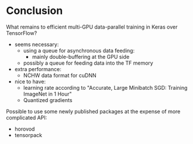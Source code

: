 # Conclusion

What remains to efficient multi-GPU data-parallel training in Keras over TensorFlow?

- seems necessary:
    - using a queue for asynchronous data feeding:
        - mainly double-buffering at the GPU side
    - possibly a queue for feeding data into the TF memory
- extra performance:
    - NCHW data format for cuDNN
- nice to have:
    - learning rate according to "Accurate, Large Minibatch SGD: Training ImageNet in 1 Hour"
    - Quantized gradients



Possible to use some newly published packages at the expense of more complicated API:

- horovod
- tensorpack
